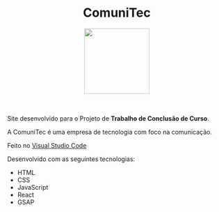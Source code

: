 <div align="center">

  # ComuniTec 
  <img src="https://github.com/user-attachments/assets/ef99636d-302b-43e2-8801-2a22ced9097a" height="150em">
</div>
<br><br>

Site desenvolvido para o Projeto de **Trabalho de Conclusão de Curso**.

A ComuniTec é uma empresa de tecnologia com foco na comunicação.

Feito no [Visual Studio Code](https://code.visualstudio.com/)

Desenvolvido com as seguintes tecnologias:
- HTML
- CSS
- JavaScript
- React 
- GSAP
